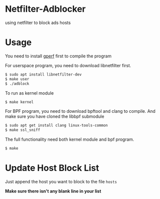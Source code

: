 # Netfilter-Adblocker
using netfilter to block ads hosts

# Usage
You need to install [gperf](https://www.gnu.org/software/gperf/) first to compile the program

For userspace program, you need to download libnetfilter first.
```sh
$ sudo apt install libnetfilter-dev
$ make user
$ ./adblock
```

To run as kernel module
```sh
$ make kernel
```

For BPF program, you need to download bpftool and clang to compile.
And make sure you have cloned the libbpf submodule
```sh
$ sudo apt get install clang linux-tools-common
$ make ssl_sniff
```

The full functionality need both kernel module and bpf program.
```sh
$ make
```

# Update Host Block List
Just append the host you want to block to the file `hosts`

**Make sure there isn't any blank line in your list**
